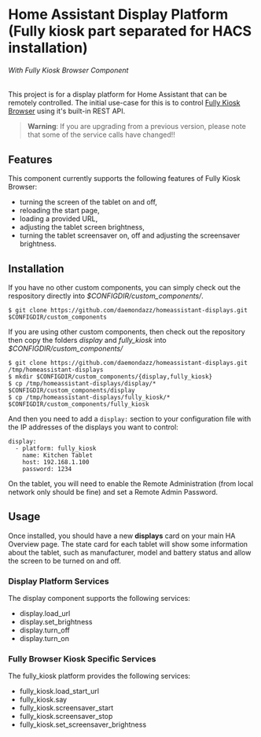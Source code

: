 # Home Assistant Display Platform (Fully kiosk part separated for HACS installation)

###### With Fully Kiosk Browser Component

This project is for a display platform for Home Assistant that can be remotely controlled. The initial use-case for this is to control [Fully Kiosk Browser](http://www.ozerov.de/fully-kiosk-browser/) using it's built-in REST API.

> **Warning**: If you are upgrading from a previous version, please note that some of the service calls have changed!!

## Features

This component currently supports the following features of Fully Kiosk Browser:

   * turning the screen of the tablet on and off,
   * reloading the start page,
   * loading a provided URL,
   * adjusting the tablet screen brightness,
   * turning the tablet screensaver on, off and adjusting the screensaver brightness.

## Installation

If you have no other custom components, you can simply check out the respository directly into *$CONFIGDIR/custom_components/*.

```
$ git clone https://github.com/daemondazz/homeassistant-displays.git $CONFIGDIR/custom_components
```

If you are using other custom components, then check out the repository then copy the folders *display* and *fully_kiosk* into *$CONFIGDIR/custom_components/*

```
$ git clone https://github.com/daemondazz/homeassistant-displays.git /tmp/homeassistant-displays
$ mkdir $CONFIGDIR/custom_components/{display,fully_kiosk}
$ cp /tmp/homeassistant-displays/display/* $CONFIGDIR/custom_components/display
$ cp /tmp/homeassistant-displays/fully_kiosk/* $CONFIGDIR/custom_components/fully_kiosk
```

And then you need to add a `display:` section to your configuration file with the IP addresses of the displays you want to control:

```
display:
  - platform: fully_kiosk
    name: Kitchen Tablet
    host: 192.168.1.100
    password: 1234
```

On the tablet, you will need to enable the Remote Administration (from local network only should be fine) and set a Remote Admin Password.

## Usage

Once installed, you should have a new **displays** card on your main HA Overview page. The state card for each tablet will show some information about the tablet, such as manufacturer, model and battery status and allow the screen to be turned on and off.

### Display Platform Services

The display component supports the following services:

   * display.load_url
   * display.set_brightness
   * display.turn_off
   * display.turn_on

### Fully Browser Kiosk Specific Services

The fully_kiosk platform provides the following services:

   * fully_kiosk.load_start_url
   * fully_kiosk.say
   * fully_kiosk.screensaver_start
   * fully_kiosk.screensaver_stop
   * fully_kiosk.set_screensaver_brightness
